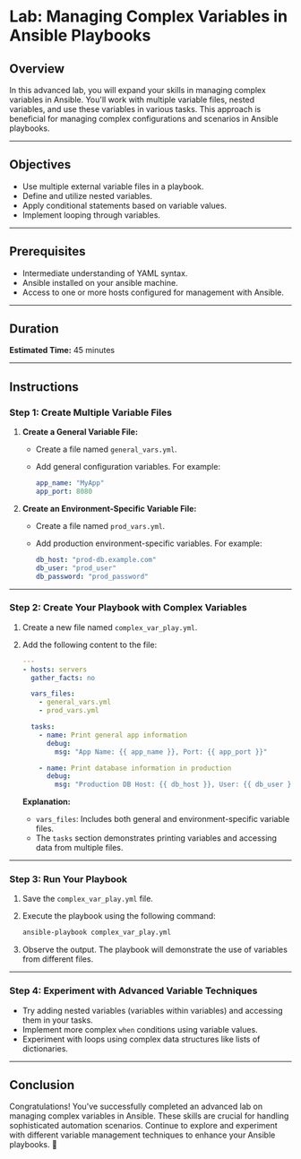 # Lab: Managing Complex Variables in Ansible Playbooks

## Overview

In this advanced lab, you will expand your skills in managing complex variables in Ansible. You'll work with multiple variable files, nested variables, and use these variables in various tasks. This approach is beneficial for managing complex configurations and scenarios in Ansible playbooks.

---

## Objectives

- Use multiple external variable files in a playbook.
- Define and utilize nested variables.
- Apply conditional statements based on variable values.
- Implement looping through variables.

---

## Prerequisites

- Intermediate understanding of YAML syntax.
- Ansible installed on your ansible machine.
- Access to one or more hosts configured for management with Ansible.

---

## Duration

**Estimated Time:** 45 minutes

---

## Instructions

### Step 1: Create Multiple Variable Files

1. **Create a General Variable File:**

    - Create a file named `general_vars.yml`.
    - Add general configuration variables. For example:

        ```yaml
        app_name: "MyApp"
        app_port: 8080
        ```

2. **Create an Environment-Specific Variable File:**

    - Create a file named `prod_vars.yml`.
    - Add production environment-specific variables. For example:

        ```yaml
        db_host: "prod-db.example.com"
        db_user: "prod_user"
        db_password: "prod_password"
        ```

---

### Step 2: Create Your Playbook with Complex Variables

1. Create a new file named `complex_var_play.yml`.

2. Add the following content to the file:

    ```yaml
    ---
    - hosts: servers
      gather_facts: no

      vars_files:
        - general_vars.yml
        - prod_vars.yml

      tasks:
        - name: Print general app information
          debug:
            msg: "App Name: {{ app_name }}, Port: {{ app_port }}"

        - name: Print database information in production
          debug:
            msg: "Production DB Host: {{ db_host }}, User: {{ db_user }}"
    ```

   **Explanation:**
    - `vars_files`: Includes both general and environment-specific variable files.
    - The `tasks` section demonstrates printing variables and accessing data from multiple files.

---

### Step 3: Run Your Playbook

1. Save the `complex_var_play.yml` file.

2. Execute the playbook using the following command:

    ```bash
    ansible-playbook complex_var_play.yml
    ```

3. Observe the output. The playbook will demonstrate the use of variables from different files.

---

### Step 4: Experiment with Advanced Variable Techniques

- Try adding nested variables (variables within variables) and accessing them in your tasks.
- Implement more complex `when` conditions using variable values.
- Experiment with loops using complex data structures like lists of dictionaries.

---

## Conclusion

Congratulations! You've successfully completed an advanced lab on managing complex variables in Ansible. These skills are crucial for handling sophisticated automation scenarios. Continue to explore and experiment with different variable management techniques to enhance your Ansible playbooks. 👏

